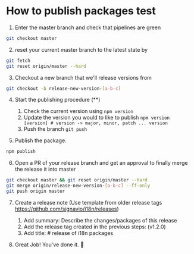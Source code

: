 # How to publish packages test

1. Enter the master branch and check that pipelines are green

```bash
git checkout master
```

2. reset your current master branch to the latest state by

```bash
git fetch
git reset origin/master --hard
```

3. Checkout a new branch that we'll release versions from

```bash
git checkout -b release-new-version-[a-b-c]
```

4.  Start the publishing procedure (\*\*)  
    1.  Check the current version using `npm version`
    2.  Update the version you would to like to publish `npm version [version] # version -> major, minor, patch ... version`
    3.  Push the branch `git push`


5.  Publish the package.

```bash
npm publish
```

6. Open a PR of your release branch and get an approval to finally merge the release it into master

```bash
git checkout master && git reset origin/master --hard
git merge origin/release-new-version-[a-b-c] --ff-only
git push origin master
```

7. Create a release note (Use template from older release tags https://github.com/signavio/i18n/releases)

   1. Add summary: Describe the changes/packages of this release
   2. Add the release tag created in the previous steps: (v1.2.0)
   3. Add title: #<release-number> release of i18n packages

8. Great Job! You've done it. 🎉
